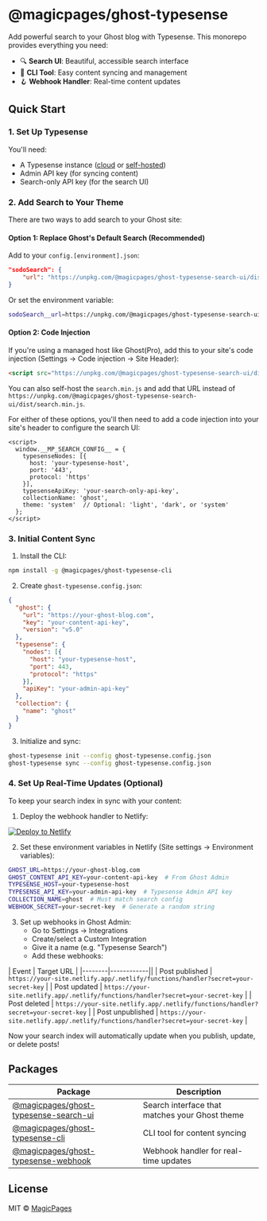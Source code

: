 # @magicpages/ghost-typesense

Add powerful search to your Ghost blog with Typesense. This monorepo provides everything you need:

- 🔍 **Search UI**: Beautiful, accessible search interface
- 🤖 **CLI Tool**: Easy content syncing and management
- 🪝 **Webhook Handler**: Real-time content updates

## Quick Start

### 1. Set Up Typesense

You'll need:
- A Typesense instance ([cloud](https://cloud.typesense.org) or [self-hosted](https://typesense.org/docs/guide/install-typesense.html))
- Admin API key (for syncing content)
- Search-only API key (for the search UI)

### 2. Add Search to Your Theme

There are two ways to add search to your Ghost site:

#### Option 1: Replace Ghost's Default Search (Recommended)

Add to your `config.[environment].json`:
```json
"sodoSearch": {
    "url": "https://unpkg.com/@magicpages/ghost-typesense-search-ui/dist/search.min.js"
}
```

Or set the environment variable:
```bash
sodoSearch__url=https://unpkg.com/@magicpages/ghost-typesense-search-ui/dist/search.min.js
```

#### Option 2: Code Injection

If you're using a managed host like Ghost(Pro), add this to your site's code injection (Settings → Code injection → Site Header):

```html
<script src="https://unpkg.com/@magicpages/ghost-typesense-search-ui/dist/search.min.js"></script>
```

You can also self-host the `search.min.js` and add that URL instead of `https://unpkg.com/@magicpages/ghost-typesense-search-ui/dist/search.min.js`.

For either of these options, you'll then need to add a code injection into your site's header to configure the search UI:

```
<script>
  window.__MP_SEARCH_CONFIG__ = {
    typesenseNodes: [{
      host: 'your-typesense-host',
      port: '443',
      protocol: 'https'
    }],
    typesenseApiKey: 'your-search-only-api-key',
    collectionName: 'ghost',
    theme: 'system'  // Optional: 'light', 'dark', or 'system'
  };
</script>
```

### 3. Initial Content Sync

1. Install the CLI:
```bash
npm install -g @magicpages/ghost-typesense-cli
```

2. Create `ghost-typesense.config.json`:
```json
{
  "ghost": {
    "url": "https://your-ghost-blog.com",
    "key": "your-content-api-key",
    "version": "v5.0"
  },
  "typesense": {
    "nodes": [{
      "host": "your-typesense-host",
      "port": 443,
      "protocol": "https"
    }],
    "apiKey": "your-admin-api-key"
  },
  "collection": {
    "name": "ghost"
  }
}
```

3. Initialize and sync:
```bash
ghost-typesense init --config ghost-typesense.config.json
ghost-typesense sync --config ghost-typesense.config.json
```

### 4. Set Up Real-Time Updates (Optional)

To keep your search index in sync with your content:

1. Deploy the webhook handler to Netlify:

[![Deploy to Netlify](https://www.netlify.com/img/deploy/button.svg)](https://app.netlify.com/start/deploy?repository=https://github.com/magicpages/ghost-typesense)

2. Set these environment variables in Netlify (Site settings → Environment variables):
```bash
GHOST_URL=https://your-ghost-blog.com
GHOST_CONTENT_API_KEY=your-content-api-key  # From Ghost Admin
TYPESENSE_HOST=your-typesense-host
TYPESENSE_API_KEY=your-admin-api-key  # Typesense Admin API key
COLLECTION_NAME=ghost  # Must match search config
WEBHOOK_SECRET=your-secret-key  # Generate a random string
```

3. Set up webhooks in Ghost Admin:
   - Go to Settings → Integrations
   - Create/select a Custom Integration
   - Give it a name (e.g. "Typesense Search")
   - Add these webhooks:

  | Event | Target URL |
  |--------|------------||
  | Post published | `https://your-site.netlify.app/.netlify/functions/handler?secret=your-secret-key` |
  | Post updated | `https://your-site.netlify.app/.netlify/functions/handler?secret=your-secret-key` |
  | Post deleted | `https://your-site.netlify.app/.netlify/functions/handler?secret=your-secret-key` |
  | Post unpublished | `https://your-site.netlify.app/.netlify/functions/handler?secret=your-secret-key` |

Now your search index will automatically update when you publish, update, or delete posts!

## Packages

| Package | Description |
|---------|-------------|
| [@magicpages/ghost-typesense-search-ui](packages/search-ui/README.md) | Search interface that matches your Ghost theme |
| [@magicpages/ghost-typesense-cli](packages/cli/README.md) | CLI tool for content syncing |
| [@magicpages/ghost-typesense-webhook](packages/webhook-handler/README.md) | Webhook handler for real-time updates |

## License

MIT © [MagicPages](https://www.magicpages.co)